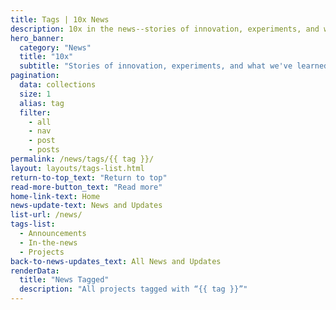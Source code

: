 ```yaml
---
title: Tags | 10x News
description: 10x in the news--stories of innovation, experiments, and what we've learned as we work toward delivering good-for-people digital solutions
hero_banner:
  category: "News"
  title: "10x"
  subtitle: "Stories of innovation, experiments, and what we've learned as we work toward delivering good-for-people digital solutions"
pagination:
  data: collections
  size: 1
  alias: tag
  filter:
    - all
    - nav
    - post
    - posts
permalink: /news/tags/{{ tag }}/
layout: layouts/tags-list.html
return-to-top_text: "Return to top"
read-more-button_text: "Read more"
home-link-text: Home
news-update-text: News and Updates
list-url: /news/
tags-list:
  - Announcements
  - In-the-news
  - Projects
back-to-news-updates_text: All News and Updates
renderData:
  title: "News Tagged"
  description: "All projects tagged with “{{ tag }}”"
---
```

